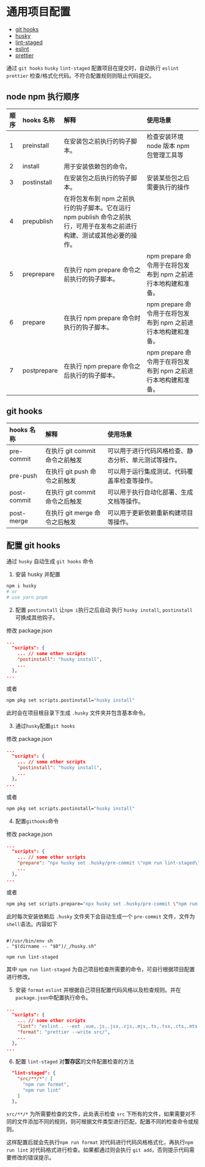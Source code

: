 # 通用项目配置

* [git hooks](https://git-scm.com/docs/githooks)
* [husky](https://typicode.github.io/husky/#/)
* [lint-staged](https://github.com/okonet/lint-staged)
* [eslint](https://eslint.org/docs/latest/)
* [prettier](https://prettier.io/docs/en/)




通过 `git hooks` `husky` `lint-staged` 配置项目在提交时，自动执行 `eslint` `prettier` 检查/格式化代码。不符合配置规则则阻止代码提交。

## node npm 执行顺序
| 顺序 | hooks 名称  | 解释                                                                                                                     | 使用场景                                                      |
| :--- | :---------- | :----------------------------------------------------------------------------------------------------------------------- | :------------------------------------------------------------ |
| 1    | preinstall  | 在安装包之前执行的钩子脚本。                                                                                             | 检查安装环境 node 版本 npm 包管理工具等                       |
| 2    | install     | 用于安装依赖包的命令。                                                                                                   |                                                               |
| 3    | postinstall | 在安装包之后执行的钩子脚本。                                                                                             | 安装某些包之后需要执行的操作                                  |
| 4    | prepublish  | 在将包发布到 npm 之前执行的钩子脚本。它在运行 npm publish 命令之前执行，可用于在发布之前进行构建、测试或其他必要的操作。 |
| 5    | preprepare  | 在执行 npm prepare 命令之前执行的钩子脚本。                                                                              | npm prepare 命令用于在将包发布到 npm 之前进行本地构建和准备。 |
| 6    | prepare     | 在执行 npm prepare 命令时执行的钩子脚本。                                                                                | npm prepare 命令用于在将包发布到 npm 之前进行本地构建和准备。 |
| 7    | postprepare | 在执行 npm prepare 命令之后执行的钩子脚本。                                                                              | npm prepare 命令用于在将包发布到 npm 之前进行本地构建和准备。 |

## git hooks

| hooks 名称  | 解释                           | 使用场景                                             |
| :---------- | :----------------------------- | :--------------------------------------------------- |
| pre-commit  | 在执行 git commit 命令之前触发 | 可以用于进行代码风格检查、静态分析、单元测试等操作。 |
| pre-push    | 在执行 git push 命令之前触发   | 可以用于运行集成测试、代码覆盖率检查等操作。         |
| post-commit | 在执行 git commit 命令之后触发 | 可以用于执行自动化部署、生成文档等操作。             |
| post-merge  | 在执行 git merge 命令之后触发  | 可以用于更新依赖重新构建项目等操作。                 |



## 配置 git hooks

通过 `husky` 自动生成 `git hooks` 命令

1. 安装 husky 并配置

```bash
npm i husky
# or
# use yarn pnpm
```

2. 配置 `postinstall` 让`npm i`执行之后自动 执行 `husky install`, `postinstall` 可换成其他钩子。

修改 package.json
```json
...
  "scripts": {
    ... // some other scripts
    "postinstall": "husky install",
    ...
  },
...
```
或者

```bash
npm pkg set scripts.postinstall="husky install" 
```
此时会在项目根目录下生成 `.husky` 文件夹并包含基本命令。

3. 通过`husky`配置`git hooks`

修改 package.json
```json
...
  "scripts": {
    ... // some other scripts
    "postinstall": "husky install",
    ...
  },
...
```
或者

```bash
npm pkg set scripts.postinstall="husky install" 
```

4. 配置`githooks`命令

修改 package.json
```json
...
  "scripts": {
    ... // some other scripts
    "prepare": "npx husky set .husky/pre-commit \"npm run lint-staged\"",
    ...
  },
...
```
或者

```bash
npm pkg set scripts.prepare="npx husky set .husky/pre-commit \"npm run lint-staged\"" 
```

此时每次安装依赖后 `.husky` 文件夹下会自动生成一个 `pre-commit` 文件，文件为 `shell`语法。内容如下

```shell

#!/usr/bin/env sh
. "$(dirname -- "$0")/_/husky.sh"

npm run lint-staged

```

其中 `npm run lint-staged` 为自己项目检查所需要的命令，可自行根据项目配置进行修改。


5. 安装 `format` `eslint` 并根据自己项目配置代码风格以及检查规则。并在`package.json`中配置执行命令。
```json
...
  "scripts": {
    ... // some other scripts
    "lint": "eslint . --ext .vue,.js,.jsx,.cjs,.mjs,.ts,.tsx,.cts,.mts --fix --ignore-path .gitignore",
    "format": "prettier --write src/",
    ...
  },
...
```

6. 配置 `lint-staged` 对**暂存区**的文件配置检查的方法

```json
  "lint-staged": {
    "src/**/*": [
      "npm run format",
      "npm run lint"
    ]
  },
```


`src/**/*` 为所需要检查的文件，此处表示检查 `src` 下所有的文件，如果需要对不同的文件添加不同的规则，则可根据文件类型进行匹配，配置不同的检查命令或规则。


这样配置后就会先执行`npm run format` 对代码进行代码风格格式化，再执行`npm run lint` 对代码格式进行检查。如果都通过则会执行 `git add`，否则提示代码需要修改的错误提示。
